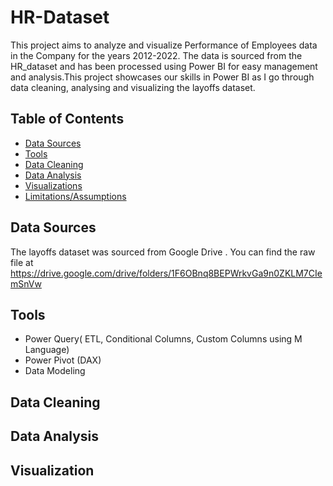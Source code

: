 # HR-Dataset
This project aims to analyze and visualize Performance of Employees data in the Company for the years 2012-2022. The data is sourced from the HR_dataset and has been processed using Power BI for easy management and analysis.This project showcases our skills in Power BI as I go through data cleaning, analysing and visualizing the layoffs dataset.
## Table of Contents

- [Data Sources](#data-sources)
- [Tools](#tools)
- [Data Cleaning](#data-cleaning)
- [Data Analysis](#data-analysis)
- [Visualizations](#visualizations)
- [Limitations/Assumptions](#limitationsassumptions)
  
## Data Sources
The layoffs dataset was sourced from Google Drive . You can find the raw file at https://drive.google.com/drive/folders/1F6OBnq8BEPWrkvGa9n0ZKLM7CIemSnVw

## Tools
- Power  Query( ETL, Conditional Columns, Custom Columns using M Language)
- Power Pivot (DAX)
- Data Modeling

## Data Cleaning




## Data Analysis 




## Visualization 


